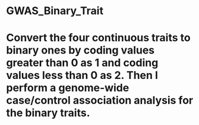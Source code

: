 # GWAS_Binary_Trait
# Convert the four continuous traits to binary ones by coding values greater than 0 as 1 and coding values less than 0 as 2. Then I perform a genome-wide case/control association analysis for the binary traits.
